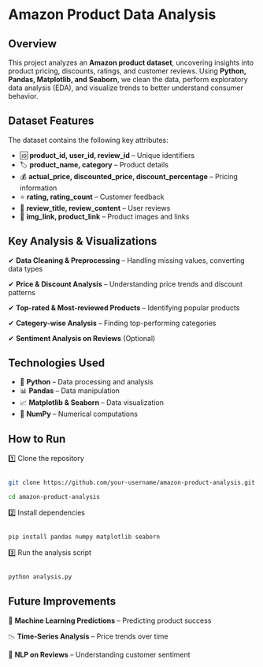 # **Amazon Product Data Analysis**  

## **Overview**  
This project analyzes an **Amazon product dataset**, uncovering insights into product pricing, discounts, ratings, and customer reviews. Using **Python, Pandas, Matplotlib, and Seaborn**, we clean the data, perform exploratory data analysis (EDA), and visualize trends to better understand consumer behavior.  

## **Dataset Features** 

The dataset contains the following key attributes:  

- 🆔 **product_id, user_id, review_id** – Unique identifiers
- 🏷️ **product_name, category** – Product details
- 💰 **actual_price, discounted_price, discount_percentage** – Pricing information
- ⭐ **rating, rating_count** – Customer feedback
- 📝 **review_title, review_content** – User reviews
- 🔗 **img_link, product_link** – Product images and links  

## **Key Analysis & Visualizations**  

✔ **Data Cleaning & Preprocessing** – Handling missing values, converting data types  

✔ **Price & Discount Analysis** – Understanding price trends and discount patterns  

✔ **Top-rated & Most-reviewed Products** – Identifying popular products  

✔ **Category-wise Analysis** – Finding top-performing categories  

✔ **Sentiment Analysis on Reviews** (Optional)  


## **Technologies Used**  

- 🐍 **Python** – Data processing and analysis
- 📊 **Pandas** – Data manipulation
- 📈 **Matplotlib & Seaborn** – Data visualization
- 🔢 **NumPy** – Numerical computations  

## **How to Run**  

1️⃣ Clone the repository  

```bash

git clone https://github.com/your-username/amazon-product-analysis.git

cd amazon-product-analysis
```  
2️⃣ Install dependencies  

```bash

pip install pandas numpy matplotlib seaborn

```  
3️⃣ Run the analysis script  

```bash

python analysis.py

```  

## **Future Improvements**  

🚀 **Machine Learning Predictions** – Predicting product success  

📉 **Time-Series Analysis** – Price trends over time  

🔎 **NLP on Reviews** – Understanding customer sentiment  
